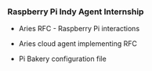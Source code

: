 ### Raspberry Pi Indy Agent Internship

* Aries RFC - Raspberry Pi interactions

* Aries cloud agent implementing RFC

* Pi Bakery configuration file
